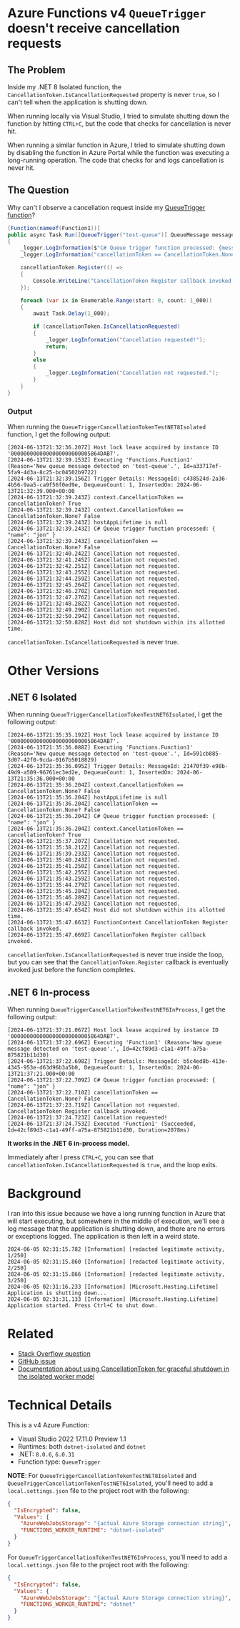 # Azure Functions v4 `QueueTrigger` doesn't receive cancellation requests

## The Problem

Inside my .NET 8 Isolated function, the `CancellationToken.IsCancellationRequested` property is never `true`, so I can't tell when the application is shutting down.

When running locally via Visual Studio, I tried to simulate shutting down the function by hitting `CTRL+C`, but the code that checks for cancellation is never hit.

When running a similar function in Azure, I tried to simulate shutting down by disabling the function in Azure Portal while the function was executing a long-running operation. The code that checks for and logs cancellation is never hit.

## The Question

Why can't I observe a cancellation request inside my [QueueTrigger function](https://github.com/jonsagara/AzureFunctionQueueTriggerCancellationTokenTest/blob/a9a3c0e70406373730295b5f42c687d62e5f7799/src/QueueTriggerCancellationTokenTestNET8Isolated/Function1.cs#L18)?

```csharp
[Function(nameof(Function1))]
public async Task Run([QueueTrigger("test-queue")] QueueMessage message, CancellationToken cancellationToken)
{
    _logger.LogInformation($"C# Queue trigger function processed: {message.MessageText}");
    _logger.LogInformation("cancellationToken == CancellationToken.None? {IsEqual}", cancellationToken == CancellationToken.None);

    cancellationToken.Register(() =>
    {
        Console.WriteLine("CancellationToken Register callback invoked.");
    });

    foreach (var ix in Enumerable.Range(start: 0, count: 1_000))
    {
        await Task.Delay(1_000);

        if (cancellationToken.IsCancellationRequested)
        {
            _logger.LogInformation("Cancellation requested!");
            return;
        }
        else
        {
            _logger.LogInformation("Cancellation not requested.");
        }
    }
}
```

### Output

When running the `QueueTriggerCancellationTokenTestNET8Isolated` function, I get the following output:

```
[2024-06-13T21:32:36.207Z] Host lock lease acquired by instance ID '0000000000000000000000005864DAB7'.
[2024-06-13T21:32:39.153Z] Executing 'Functions.Function1' (Reason='New queue message detected on 'test-queue'.', Id=a33717ef-5fa9-4d3a-8c25-bc04502b9722)
[2024-06-13T21:32:39.156Z] Trigger Details: MessageId: c438524d-2a36-4b56-9aa5-ca9f56f0ed9e, DequeueCount: 1, InsertedOn: 2024-06-13T21:32:39.000+00:00
[2024-06-13T21:32:39.243Z] context.CancellationToken == cancellationToken? True
[2024-06-13T21:32:39.243Z] context.CancellationToken == CancellationToken.None? False
[2024-06-13T21:32:39.243Z] hostAppLifetime is null
[2024-06-13T21:32:39.243Z] C# Queue trigger function processed: { "name": "jon" }
[2024-06-13T21:32:39.243Z] cancellationToken == CancellationToken.None? False
[2024-06-13T21:32:40.242Z] Cancellation not requested.
[2024-06-13T21:32:41.245Z] Cancellation not requested.
[2024-06-13T21:32:42.251Z] Cancellation not requested.
[2024-06-13T21:32:43.255Z] Cancellation not requested.
[2024-06-13T21:32:44.259Z] Cancellation not requested.
[2024-06-13T21:32:45.264Z] Cancellation not requested.
[2024-06-13T21:32:46.270Z] Cancellation not requested.
[2024-06-13T21:32:47.276Z] Cancellation not requested.
[2024-06-13T21:32:48.282Z] Cancellation not requested.
[2024-06-13T21:32:49.290Z] Cancellation not requested.
[2024-06-13T21:32:50.294Z] Cancellation not requested.
[2024-06-13T21:32:50.828Z] Host did not shutdown within its allotted time.
```

`cancellationToken.IsCancellationRequested` is never true.

# Other Versions

## .NET 6 Isolated

When running `QueueTriggerCancellationTokenTestNET6Isolated`, I get the following output:

```
[2024-06-13T21:35:35.192Z] Host lock lease acquired by instance ID '0000000000000000000000005864DAB7'.
[2024-06-13T21:35:36.088Z] Executing 'Functions.Function1' (Reason='New queue message detected on 'test-queue'.', Id=591cb885-3d07-42f0-9cda-0167b5018829)
[2024-06-13T21:35:36.095Z] Trigger Details: MessageId: 21470f39-e98b-49d9-a509-96761ec3ed2e, DequeueCount: 1, InsertedOn: 2024-06-13T21:35:36.000+00:00
[2024-06-13T21:35:36.204Z] context.CancellationToken == CancellationToken.None? False
[2024-06-13T21:35:36.204Z] hostAppLifetime is null
[2024-06-13T21:35:36.204Z] cancellationToken == CancellationToken.None? False
[2024-06-13T21:35:36.204Z] C# Queue trigger function processed: { "name": "jon" }
[2024-06-13T21:35:36.204Z] context.CancellationToken == cancellationToken? True
[2024-06-13T21:35:37.207Z] Cancellation not requested.
[2024-06-13T21:35:38.212Z] Cancellation not requested.
[2024-06-13T21:35:39.233Z] Cancellation not requested.
[2024-06-13T21:35:40.243Z] Cancellation not requested.
[2024-06-13T21:35:41.250Z] Cancellation not requested.
[2024-06-13T21:35:42.255Z] Cancellation not requested.
[2024-06-13T21:35:43.259Z] Cancellation not requested.
[2024-06-13T21:35:44.279Z] Cancellation not requested.
[2024-06-13T21:35:45.284Z] Cancellation not requested.
[2024-06-13T21:35:46.289Z] Cancellation not requested.
[2024-06-13T21:35:47.293Z] Cancellation not requested.
[2024-06-13T21:35:47.654Z] Host did not shutdown within its allotted time.
[2024-06-13T21:35:47.663Z] FunctionContext CancellationToken Register callback invoked.
[2024-06-13T21:35:47.669Z] CancellationToken Register callback invoked.
```

`cancellationToken.IsCancellationRequested` is never true inside the loop, but you can see that the `CancellationToken.Register` callback is eventually invoked just before the function completes.

## .NET 6 In-process

When running `QueueTriggerCancellationTokenTestNET6InProcess`, I get the following output:

```
[2024-06-13T21:37:21.067Z] Host lock lease acquired by instance ID '0000000000000000000000005864DAB7'.
[2024-06-13T21:37:22.696Z] Executing 'Function1' (Reason='New queue message detected on 'test-queue'.', Id=42cf89d3-c1a1-49ff-a75a-875821b11d30)
[2024-06-13T21:37:22.698Z] Trigger Details: MessageId: b5c4ed8b-413e-4345-953e-d63d96b3a5b0, DequeueCount: 1, InsertedOn: 2024-06-13T21:37:21.000+00:00
[2024-06-13T21:37:22.709Z] C# Queue trigger function processed: { "name": "jon" }
[2024-06-13T21:37:22.710Z] cancellationToken == CancellationToken.None? False
[2024-06-13T21:37:23.719Z] Cancellation not requested.
CancellationToken Register callback invoked.
[2024-06-13T21:37:24.723Z] Cancellation requested!
[2024-06-13T21:37:24.753Z] Executed 'Function1' (Succeeded, Id=42cf89d3-c1a1-49ff-a75a-875821b11d30, Duration=2078ms)
```

**It works in the .NET 6 in-process model.**

Immediately after I press `CTRL+C`, you can see that `cancellationToken.IsCancellationRequested` is `true`, and the loop exits.

# Background

I ran into this issue because we have a long running function in Azure that will start executing, but somewhere in the middle of execution, we'll see a log message that the application is shutting down, and there are no errors or exceptions logged. The application is then left in a weird state.

```
2024-06-05 02:31:15.782 [Information] [redacted legitimate activity, 1/250]
2024-06-05 02:31:15.860 [Information] [redacted legitimate activity, 2/250]
2024-06-05 02:31:15.866 [Information] [redacted legitimate activity, 3/250]
2024-06-05 02:31:16.233 [Information] [Microsoft.Hosting.Lifetime] Application is shutting down...
2024-06-05 02:31:31.133 [Information] [Microsoft.Hosting.Lifetime] Application started. Press Ctrl+C to shut down.
```

# Related

- [Stack Overflow question](https://stackoverflow.com/q/78578960)
- [GitHub issue](https://github.com/Azure/azure-functions-dotnet-worker/issues/2510)
- [Documentation about using CancellationToken for graceful shutdown in the isolated worker model](https://learn.microsoft.com/en-us/azure/azure-functions/dotnet-isolated-process-guide?tabs=windows#cancellation-tokens)

# Technical Details

This is a v4 Azure Function:
- Visual Studio 2022 17.11.0 Preview 1.1
- Runtimes: both `dotnet-isolated` and `dotnet`
- .NET: `8.0.6`, `6.0.31`
- Function type: `QueueTrigger`

**NOTE**: For `QueueTriggerCancellationTokenTestNET8Isolated` and `QueueTriggerCancellationTokenTestNET6Isolated`, you'll need to add a `local.settings.json` file to the project root with the following:

```json
{
  "IsEncrypted": false,
  "Values": {
    "AzureWebJobsStorage": "{actual Azure Storage connection string}",
    "FUNCTIONS_WORKER_RUNTIME": "dotnet-isolated"
  }
}
```

For `QueueTriggerCancellationTokenTestNET6InProcess`, you'll need to add a `local.settings.json` file to the project root with the following:

```json
{
  "IsEncrypted": false,
  "Values": {
    "AzureWebJobsStorage": "{actual Azure Storage connection string}",
    "FUNCTIONS_WORKER_RUNTIME": "dotnet"
  }
}
```
